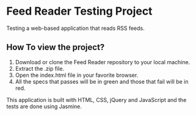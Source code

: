 # Feed Reader Testing Project

Testing a web-based application that reads RSS feeds.

## How To view the project?

1. Download or clone the Feed Reader repository to your local machine.
2. Extract the .zip file.
3. Open the index.html file in your favorite browser.
4. All the specs that passes will be in green and those that fail will be in red.


This application is built with HTML, CSS, jQuery and JavaScript and the tests are done using Jasmine.  
